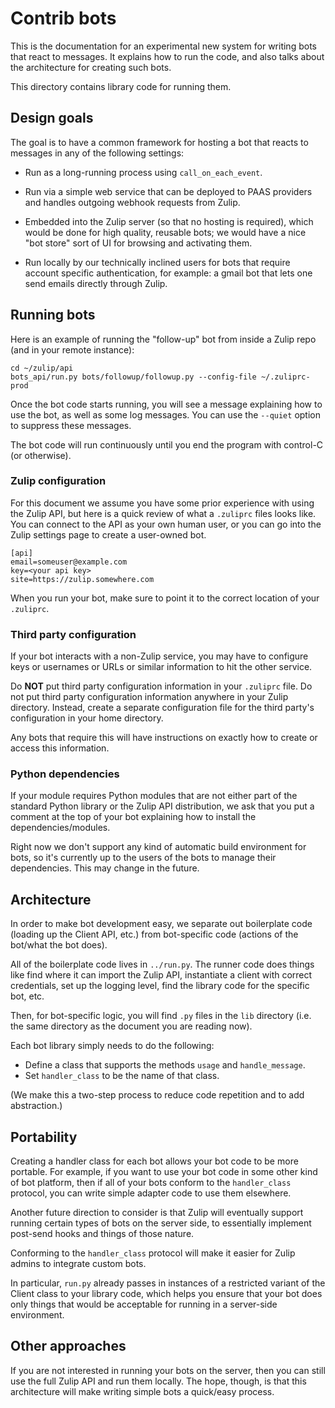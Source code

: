 # Contrib bots

This is the documentation for an experimental new system for writing
bots that react to messages. It explains how to run the code, and also
talks about the architecture for creating such bots.

This directory contains library code for running them.

## Design goals

The goal is to have a common framework for hosting a bot that reacts
to messages in any of the following settings:

* Run as a long-running process using `call_on_each_event`.

* Run via a simple web service that can be deployed to PAAS providers
  and handles outgoing webhook requests from Zulip.

* Embedded into the Zulip server (so that no hosting is required),
  which would be done for high quality, reusable bots; we would have a
  nice "bot store" sort of UI for browsing and activating them.

* Run locally by our technically inclined users for bots that require
  account specific authentication, for example: a gmail bot that lets
  one send emails directly through Zulip.

## Running bots

Here is an example of running the "follow-up" bot from
inside a Zulip repo (and in your remote instance):

    cd ~/zulip/api
    bots_api/run.py bots/followup/followup.py --config-file ~/.zuliprc-prod

Once the bot code starts running, you will see a
message explaining how to use the bot, as well as
some log messages. You can use the `--quiet` option
to suppress these messages.

The bot code will run continuously until you end the program with
control-C (or otherwise).

### Zulip configuration

For this document we assume you have some prior experience
with using the Zulip API, but here is a quick review of
what a `.zuliprc` files looks like. You can connect to the
API as your own human user, or you can go into the Zulip settings
page to create a user-owned bot.

    [api]
    email=someuser@example.com
    key=<your api key>
    site=https://zulip.somewhere.com

When you run your bot, make sure to point it to the correct location
of your `.zuliprc`.

### Third party configuration

If your bot interacts with a non-Zulip service, you may
have to configure keys or usernames or URLs or similar
information to hit the other service.

Do **NOT** put third party configuration information in your
`.zuliprc` file. Do not put third party configuration
information anywhere in your Zulip directory. Instead,
create a separate configuration file for the third party's
configuration in your home directory.

Any bots that require this will have instructions on
exactly how to create or access this information.

### Python dependencies

If your module requires Python modules that are not either
part of the standard Python library or the Zulip API
distribution, we ask that you put a comment at the top
of your bot explaining how to install the dependencies/modules.

Right now we don't support any kind of automatic build
environment for bots, so it's currently up to the users
of the bots to manage their dependencies. This may change
in the future.

## Architecture

In order to make bot development easy, we separate
out boilerplate code (loading up the Client API, etc.)
from bot-specific code (actions of the bot/what the bot does).

All of the boilerplate code lives in `../run.py`. The
runner code does things like find where it can import
the Zulip API, instantiate a client with correct
credentials, set up the logging level, find the
library code for the specific bot, etc.

Then, for bot-specific logic, you will find `.py` files
in the `lib` directory (i.e. the same directory as the
document you are reading now).

Each bot library simply needs to do the following:

- Define a class that supports the methods `usage`
and `handle_message`.
- Set `handler_class` to be the name of that class.

(We make this a two-step process to reduce code repetition
and to add abstraction.)

## Portability

Creating a handler class for each bot allows your bot
code to be more portable. For example, if you want to
use your bot code in some other kind of bot platform, then
if all of your bots conform to the `handler_class` protocol,
you can write simple adapter code to use them elsewhere.

Another future direction to consider is that Zulip will
eventually support running certain types of bots on
the server side, to essentially implement post-send
hooks and things of those nature.

Conforming to the `handler_class` protocol will make
it easier for Zulip admins to integrate custom bots.

In particular, `run.py` already passes in instances
of a restricted variant of the Client class to your
library code, which helps you ensure that your bot
does only things that would be acceptable for running
in a server-side environment.

## Other approaches

If you are not interested in running your bots on the
server, then you can still use the full Zulip API and run
them locally. The hope, though, is that this
architecture will make writing simple bots a quick/easy
process.
